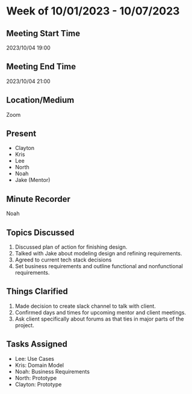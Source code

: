 # Week of 10/01/2023 - 10/07/2023

## Meeting Start Time

2023/10/04 19:00

## Meeting End Time

2023/10/04 21:00

## Location/Medium

Zoom

## Present

- Clayton
- Kris
- Lee
- North
- Noah
- Jake (Mentor)

## Minute Recorder

Noah

## Topics Discussed

1. Discussed plan of action for finishing design.
2. Talked with Jake about modeling design and refining requirements.
3. Agreed to current tech stack decisions
4. Set business requirements and outline functional and nonfunctional requirements. 

## Things Clarified
 
1. Made decision to create slack channel to talk with client.
2. Confirmed days and times for upcoming mentor and client meetings.
3. Ask client specifically about forums as that ties in major parts of the project.

## Tasks Assigned
- Lee: Use Cases
- Kris: Domain Model
- Noah: Business Requirements
- North: Prototype
- Clayton: Prototype


